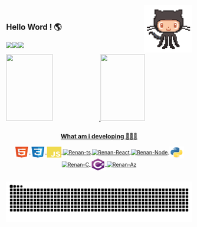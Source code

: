  <img align='right' src="https://raw.githubusercontent.com/iCharlesZ/FigureBed/master/img/octocat.gif" width="130" alt="octocat.gif"><br>

<div style="display: inline_block">
<h2 align="left">Hello Word ! 🌎</h2>
<a href="https://www.instagram.com/mrenan_r/" target="_blank"><img align="center" src="https://img.shields.io/badge/-Instagram-%23E4405F?style=for-the-badge&logo=instagram&logoColor=white" target="_blank"></a><a href = "mailto:renanrocha8897@gmail.com"><img align="center" src="https://img.shields.io/badge/-Gmail-%23333?style=for-the-badge&logo=gmail&logoColor=white" target="_blank"></a><a href="https://www.linkedin.com/in/m%C3%A1rcio-renan-271a09249/" target="_blank"><img align="center" src="https://img.shields.io/badge/-LinkedIn-%230077B5?style=for-the-badge&logo=linkedin&logoColor=white" target="_blank"></a>
</div>
 <div><br>
 <a href="https://github.com/renannrocha">
 <img height="180em" width="50%" src="https://github-readme-stats.vercel.app/api?username=renannrocha&show_icons=true&theme=dark&include_all_commits=true&count_private=true"/>
 <img height="180em" width="48.9%" src="https://github-readme-stats.vercel.app/api/top-langs/?username=renannrocha&layout=compact&langs_count=7&theme=dark"/>
  <div align="center">
 <div style="display: inline_block">
  
##
  
  <h3 align="center">What am i developing 👨🏻‍💻</h3>
  <img align="center" alt="Renan-HTML" height="30" width="40" src="https://raw.githubusercontent.com/devicons/devicon/master/icons/html5/html5-original.svg">
  <img align="center" alt="Renan-CSS" height="30" width="40" src="https://raw.githubusercontent.com/devicons/devicon/master/icons/css3/css3-original.svg">
  <img align="center" alt="Renan-Js" height="30" width="40" src="https://raw.githubusercontent.com/devicons/devicon/master/icons/javascript/javascript-plain.svg">
  <img align="center" alt="Renan-ts" height="30" width="40" src="https://cdn.jsdelivr.net/gh/devicons/devicon/icons/typescript/typescript-original.svg">
  <img align="center" alt="Renan-React" height="30" width="40" src="https://cdn.jsdelivr.net/gh/devicons/devicon/icons/react/react-original.svg">
  <img align="center" alt="Renan-Node" height="33" width="40" src="https://cdn.jsdelivr.net/gh/devicons/devicon/icons/nodejs/nodejs-original.svg">
  <img align="center" alt="Renan-Python" height="33" width="40" src="https://raw.githubusercontent.com/devicons/devicon/master/icons/python/python-original.svg">
  <img align="center" alt="Renan-C" height="33" width="40" src="https://cdn.jsdelivr.net/gh/devicons/devicon/icons/c/c-original.svg">
  <img align="center" alt="Renan-Csharp" height="33" width="40" src="https://raw.githubusercontent.com/devicons/devicon/master/icons/csharp/csharp-original.svg">
  <img align="center" alt="Renan-Az" height="33" width="40" src="https://cdn.jsdelivr.net/gh/devicons/devicon/icons/azure/azure-original.svg">
</div>
</div>
 
##
  
<div align="center"> 
  
  ![Snake animation](https://github.com/renannrocha/renannrocha/blob/output/github-contribution-grid-snake.svg)
 
</div>
